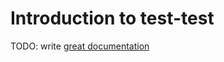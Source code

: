 # Introduction to test-test

TODO: write [great documentation](http://jacobian.org/writing/what-to-write/)
